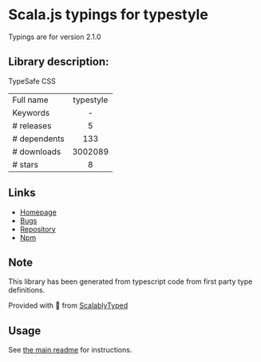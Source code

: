 
# Scala.js typings for typestyle

Typings are for version 2.1.0

## Library description:
TypeSafe CSS

|                    |                 |
| ------------------ | :-------------: |
| Full name          | typestyle |
| Keywords           | - |
| # releases         | 5 |
| # dependents       | 133 |
| # downloads        | 3002089 |
| # stars            | 8 |

## Links
- [Homepage](https://github.com/typestyle/typestyle#readme)
- [Bugs](https://github.com/typestyle/typestyle/issues)
- [Repository](https://github.com/typestyle/typestyle)
- [Npm](https://www.npmjs.com/package/typestyle)
    


## Note
This library has been generated from typescript code from first party type definitions.

Provided with :purple_heart: from [ScalablyTyped](https://github.com/oyvindberg/ScalablyTyped)

## Usage
See [the main readme](../../readme.md) for instructions.


